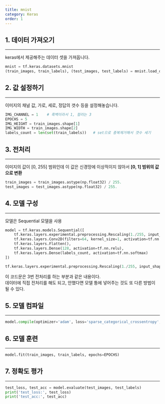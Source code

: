 ```yaml
---
title: mnist
category: Keras
order: 1
---
```

## 1. 데이터 가져오기 
- - -
  keras에서 제공해주는 데이터 셋을 가져옵니다.
  ```python
  mnist = tf.keras.datasets.mnist
  (train_images, train_labels), (test_images, test_labels) = mnist.load_data()
  ```
   
## 2. 값 설정하기
- - -
       
  이미지의 채널 값, 가로, 세로, 정답의 갯수 등을 설정해놓습니다.
  ```python
  IMG_CHANNEL = 1    # 흑백이라서 1, 컬러는 3
  EPOCHS = 5
  IMG_HEIGHT = train_images.shape[1]
  IMG_WIDTH = train_images.shape[2]
  labels_count = len(set(train_labels))   # set으로 중복제거해서 갯수 세기
  ```

## 3. 전처리 
- - - 
  이미지의 값이 [0, 255] 범위인데 이 값은 신경망에 이상적이지 않아서 **[0, 1] 범위의 값으로 변환**
  ```python
  train_images = train_images.astype(np.float32) / 255.
  test_images = test_images.astype(np.float32) / 255.
  ```

## 4. 모델 구성
- - -
  모델은 Sequential 모델을 사용
  ```python
  model = tf.keras.models.Sequential([
      tf.keras.layers.experimental.preprocessing.Rescaling(1./255, input_shape=(IMG_HEIGHT, IMG_WIDTH, IMG_CHANNEL)),
      tf.keras.layers.Conv2D(filters=64, kernel_size=1, activation=tf.nn.relu, padding='same'),
      tf.keras.layers.Flatten(),
      tf.keras.layers.Dense(128, activation=tf.nn.relu),
      tf.keras.layers.Dense(labels_count, activation=tf.nn.softmax)
  ])

  tf.keras.layers.experimental.preprocessing.Rescaling(1./255, input_shape=(IMG_HEIGHT, IMG_WIDTH, IMG_CHANNEL))
  ```
  이 코드문은 3번 전처리를 하는 부분과 같은 내용이다.  
  데이터에 직접 전처리를 해도 되고, 안했다면 모델 틍에 넣어주는 것도 또 다른 방법이 될 수 있다.   

## 5. 모델 컴파일
- - -
  ```python
  model.compile(optimizer='adam', loss='sparse_categorical_crossentropy', metrics=['accuracy'])
  ```

## 6. 모델 훈련
- - -
  ```python
  model.fit(train_images, train_labels, epochs=EPOCHS)
  ```

## 7. 정확도 평가
- - -
  ```python
  test_loss, test_acc = model.evaluate(test_images, test_labels)
  print('test_loss:', test_loss)
  print('test_acc:', test_acc)
  ```